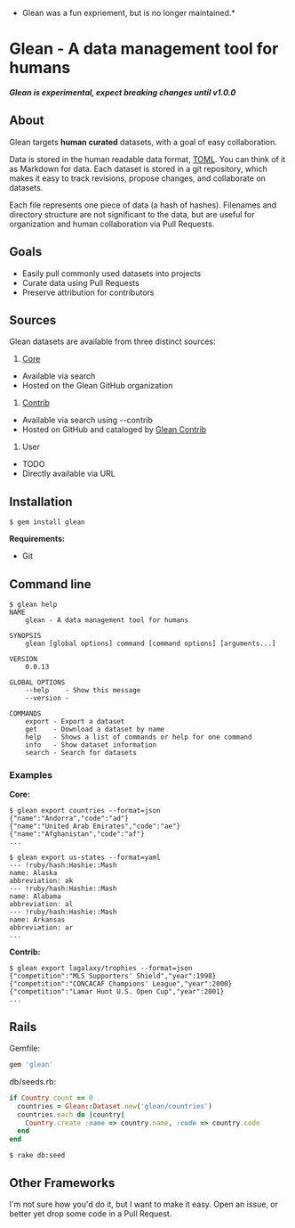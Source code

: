 * Glean was a fun expriement, but is no longer maintained.*

# Glean - A data management tool for humans

___Glean is experimental, expect breaking changes until v1.0.0___

## About
Glean targets __human curated__ datasets, with a goal of easy collaboration.

Data is stored in the human readable data format, [TOML](https://github.com/mojombo/toml). You can think of it as Markdown for data. Each dataset is stored in a git repository, which makes it easy to track revisions, propose changes, and collaborate on datasets.

Each file represents one piece of data (a hash of hashes). Filenames and directory structure are not significant to the data, but are useful for organization and human collaboration via Pull Requests.

## Goals
* Easily pull commonly used datasets into projects
* Curate data using Pull Requests
* Preserve attribution for contributors

## Sources
Glean datasets are available from three distinct sources:

1. [Core](http://github.com/glean)
  * Available via search
  * Hosted on the Glean GitHub organization
1. [Contrib](https://github.com/glean/glean-contrib)
  * Available via search using --contrib
  * Hosted on GitHub and cataloged by [Glean Contrib](https://github.com/glean/glean-contrib)
1. User
  * TODO
  * Directly available via URL

## Installation
```
$ gem install glean
```

__Requirements:__
* Git

## Command line
```
$ glean help
NAME
    glean - A data management tool for humans

SYNOPSIS
    glean [global options] command [command options] [arguments...]

VERSION
    0.0.13

GLOBAL OPTIONS
    --help    - Show this message
    --version - 

COMMANDS
    export - Export a dataset
    get    - Download a dataset by name
    help   - Shows a list of commands or help for one command
    info   - Show dataset information
    search - Search for datasets
```

### Examples
__Core:__
```
$ glean export countries --format=json
{"name":"Andorra","code":"ad"}
{"name":"United Arab Emirates","code":"ae"}
{"name":"Afghanistan","code":"af"}
...
```
```
$ glean export us-states --format=yaml
--- !ruby/hash:Hashie::Mash
name: Alaska
abbreviation: ak
--- !ruby/hash:Hashie::Mash
name: Alabama
abbreviation: al
--- !ruby/hash:Hashie::Mash
name: Arkansas
abbreviation: ar
...
```
__Contrib:__
```
$ glean export lagalaxy/trophies --format=json
{"competition":"MLS Supporters' Shield","year":1998}
{"competition":"CONCACAF Champions' League","year":2000}
{"competition":"Lamar Hunt U.S. Open Cup","year":2001}
...
```

## Rails

Gemfile:
```ruby
gem 'glean'
```

db/seeds.rb:
```ruby
if Country.count == 0
  countries = Glean::Dataset.new('glean/countries')
  countries.each do |country|
    Country.create :name => country.name, :code => country.code
  end
end
```

```
$ rake db:seed
```

## Other Frameworks

I'm not sure how you'd do it, but I want to make it easy. Open an issue, or better yet drop some code in a Pull Request.
